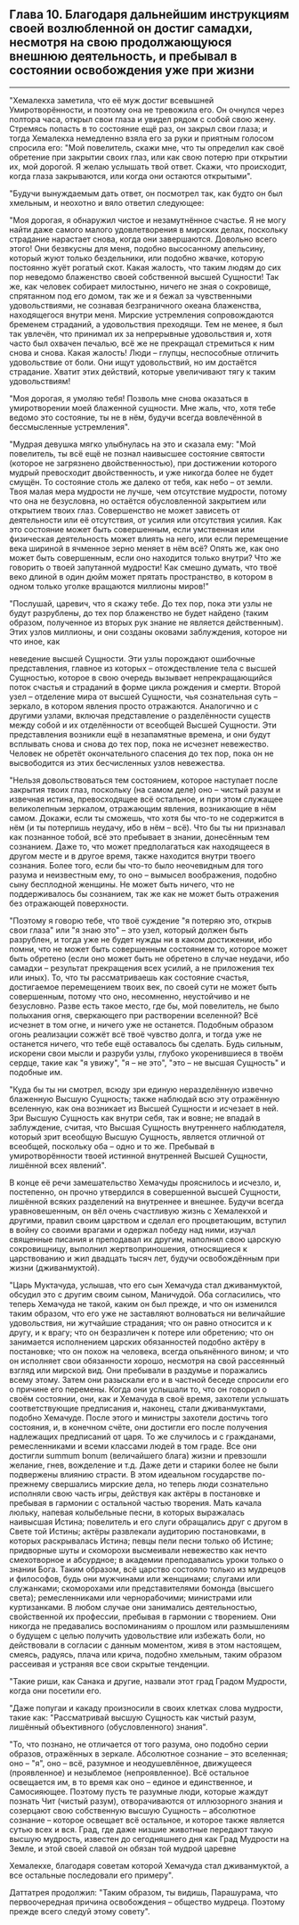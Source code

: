 ## Глава 10. Благодаря дальнейшим инструкциям своей возлюбленной он достиг самадхи, несмотря на свою продолжающуюся внешнюю деятельность, и пребывал в состоянии освобождения уже при жизни


---
"Хемалекха заметила, что её муж достиг всевышней Умиротворённости, и поэтому она не тревожила его. Он очнулся через полтора часа, открыл свои глаза и увидел рядом с собой свою жену. Стремясь попасть в то состояние ещё раз, он закрыл свои глаза; и тогда Хемалекха немедленно взяла его за руки и приятным голосом спросила его: "Мой повелитель, скажи мне, что ты определил как своё обретение при закрытии своих глаз, или как свою потерю при открытии их, мой дорогой. Я желаю услышать твой ответ. Скажи, что происходит, когда глаза закрываются, или когда они остаются открытыми".

"Будучи вынуждаемым дать ответ, он посмотрел так, как будто он был хмельным, и неохотно и вяло ответил следующее:

"Моя дорогая, я обнаружил чистое и незамутнённое счастье. Я не могу найти даже самого малого удовлетворения в мирских делах, поскольку страдание нарастает снова, когда они завершаются. Довольно всего этого! Они безвкусны для меня, подобно высосанному апельсину, который жуют только бездельники, или подобно жвачке, которую постоянно жуёт рогатый скот. Какая жалость, что таким людям до сих пор неведомо блаженство своей собственной высшей Сущности! Так же, как человек собирает милостыню, ничего не зная о сокровище, спрятанном под его домом, так же и я бежал за чувственными удовольствиями, не сознавая безграничного океана блаженства, находящегося внутри меня. Мирские устремления сопровождаются бременем страданий, а удовольствия преходящи. Тем не менее, я был так увлечён, что принимал их за непрерывные удовольствия и, хотя часто был охвачен печалью, всё же не прекращал стремиться к ним снова и снова. Какая жалость! Люди – глупцы, неспособные отличить удовольствие от боли. Они ищут удовольствий, но им достаётся страдание. Хватит этих действий, которые увеличивают тягу к таким удовольствиям!

"Моя дорогая, я умоляю тебя! Позволь мне снова оказаться в умиротворении моей блаженной сущности. Мне жаль, что, хотя тебе ведомо это состояние, ты не в нём, будучи всегда вовлечённой в бессмысленные устремления".

"Мудрая девушка мягко улыбнулась на это и сказала ему: "Мой повелитель, ты всё ещё не познал наивысшее состояние святости (которое не загрязнено двойственностью), при достижении которого мудрый превосходит двойственность, и уже никогда более не будет смущён. То состояние столь же далеко от тебя, как небо – от земли. Твоя малая мера мудрости не лучше, чем отсутствие мудрости, потому что она не безусловна, но остаётся обусловленной закрытием или открытием твоих глаз. Совершенство не может зависеть от деятельности или её отсутствия, от усилия или отсутствия усилия. Как это состояние может быть совершенным, если умственная или физическая деятельность может влиять на него, или если перемещение века шириной в ячменное зерно меняет в нём всё? Опять же, как оно может быть совершенным, если оно находится только внутри? Что же говорить о твоей запутанной мудрости! Как смешно думать, что твоё веко длиной в один дюйм может прятать пространство, в котором в одном только уголке вращаются миллионы миров!"

"Послушай, царевич, что я скажу тебе. До тех пор, пока эти узлы не будут разрублены, до тех пор блаженство не будет найдено (таким образом, полученное из вторых рук знание не является действенным). Этих узлов миллионы, и они созданы оковами заблуждения, которое ни что иное, как

неведение высшей Сущности. Эти узлы порождают ошибочные представления, главное из которых – отождествление тела с высшей Сущностью, которое в свою очередь вызывает непрекращающийся поток счастья и страданий в форме цикла рождения и смерти. Второй узел – отделение мира от высшей Сущности, чья сознательная суть – зеркало, в котором явления просто отражаются. Аналогично и с другими узлами, включая представление о разделённости существ между собой и их отделённости от всеобщей Высшей Сущности. Эти представления возникли ещё в незапамятные времена, и они будут всплывать снова и снова до тех пор, пока не исчезнет невежество. Человек не обретёт окончательного спасения до тех пор, пока он не высвободится из этих бесчисленных узлов невежества.

"Нельзя довольствоваться тем состоянием, которое наступает после закрытия твоих глаз, поскольку (на самом деле) оно – чистый разум и извечная истина, превосходящее всё остальное, и при этом служащее великолепным зеркалом, отражающим явления, возникающие в нём самом. Докажи, если ты сможешь, что хотя бы что-то не содержится в нём (и ты потерпишь неудачу, ибо в нём – всё). Что бы ты ни признавал как познанное тобой, всё это пребывает в знании, донесённым тем сознанием. Даже то, что может предполагаться как находящееся в другом месте и в другое время, также находится внутри твоего сознания. Более того, если бы что-то было неочевидным для того разума и неизвестным ему, то оно – вымысел воображения, подобно сыну бесплодной женщины. Не может быть ничего, что не поддерживалось бы сознанием, так же как не может быть отражения без отражающей поверхности.

"Поэтому я говорю тебе, что твоё суждение "я потеряю это, открыв свои глаза" или "я знаю это" – это узел, который должен быть разрублен, и тогда уже не будет нужды ни в каком достижении, ибо помни, что не может быть совершенным состоянием то, которое может быть обретено (если оно может быть не обретено в случае неудачи, ибо самадхи – результат прекращения всех усилий, а не приложения тех или иных). То, что ты рассматриваешь как состояние счастья, достигаемое перемещением твоих век, по своей сути не может быть совершенным, потому что оно, несомненно, неустойчиво и не безусловно. Разве есть такое место, где бы, мой повелитель, не было полыхания огня, сверкающего при растворении вселенной? Всё исчезнет в том огне, и ничего уже не останется. Подобным образом огонь реализации сожжёт всё твоё чувство долга, и тогда уже не останется ничего, что тебе ещё оставалось бы сделать. Будь сильным, искорени свои мысли и разруби узлы, глубоко укоренившиеся в твоём сердце, такие как "я увижу", "я – не это", "это – не высшая Сущность" и подобные им.

"Куда бы ты ни смотрел, всюду зри единую неразделённую извечно блаженную Высшую Сущность; также наблюдай всю эту отражённую вселенную, как она возникает из Высшей Сущности и исчезает в ней. Зри Высшую Сущность как внутри себя, так и вовне; не впадай в заблуждение, считая, что Высшая Сущность внутреннего наблюдателя, который зрит всеобщую Высшую Сущность, является отличной от всеобщей, поскольку оба – одно и то же. Пребывай в умиротворённости твоей истинной внутренней Высшей Сущности, лишённой всех явлений".

В конце её речи замешательство Хемачуды прояснилось и исчезло, и, постепенно, он прочно утвердился в совершенной высшей Сущности, лишённой всяких разделений на внутреннее и внешнее. Будучи всегда уравновешенным, он вёл очень счастливую жизнь с Хемалекхой и другими, правил своим царством и сделал его процветающим, вступил в войну со своими врагами и одержал победу над ними, изучал священные писания и преподавал их другим, наполнил свою царскую сокровищницу, выполнил жертвоприношения, относящиеся к царствованию и жил двадцать тысяч лет, будучи освобождённым при жизни (дживанмуктой).

"Царь Муктачуда, услышав, что его сын Хемачуда стал дживанмуктой, обсудил это с другим своим сыном, Маничудой. Оба согласились, что теперь Хемачуда не такой, каким он был прежде, и что он изменился таким образом, что его уже не заставляют волноваться ни величайшие удовольствия, ни жутчайшие страдания; что он равно относится и к другу, и к врагу; что он безразличен к потере или обретению; что он занимается исполнением царских обязанностей подобно актёру в постановке; что он похож на человека, всегда опьянённого вином; и что он исполняет свои обязанности хорошо, несмотря на свой рассеянный взгляд или мирской вид. Они пребывали в раздумье и поражались всему этому. Затем они разыскали его и в частной беседе спросили его о причине его перемены. Когда они услышали то, что он говорил о своём состоянии, они, как и Хемачуда в своё время, захотели услышать соответствующие предписания и, наконец, стали дживанмуктами, подобно Хемачуде. После этого и министры захотели достичь того состояния, и, в конечном счёте, они достигли его после получения надлежащих предписаний от царя. То же случилось и с гражданами, ремесленниками и всеми классами людей в том граде. Все они достигли summum bonum (величайшего блага) жизни и превзошли желание, гнев, вожделение и т.д. Даже дети и старики более не были подвержены влиянию страсти. В этом идеальном государстве по-прежнему свершались мирские дела, но теперь люди сознательно исполняли свою часть игры, действуя как актёры в постановке и пребывая в гармонии с остальной частью творения. Мать качала люльку, напевая колыбельные песни, в которых выражалась наивысшая Истина; повелитель и его слуги обращались друг с другом в Свете той Истины; актёры развлекали аудиторию постановками, в которых раскрывалась Истина; певцы пели песни только об Истине; придворные шуты и скоморохи высмеивали невежество как нечто смехотворное и абсурдное; в академии преподавались уроки только о знании Бога. Таким образом, всё царство состояло только из мудрецов и философов, будь они мужчинами или женщинами; слугами или служанками; скоморохами или представителями бомонда (высшего света); ремесленниками или чернорабочими; министрами или куртизанками. В любом случае они занимались деятельностью, свойственной их профессии, пребывая в гармонии с творением. Они никогда не предавались воспоминаниям о прошлом или размышлениям о будущем с целью получить удовольствие или избежать боли, но действовали в согласии с данным моментом, живя в этом настоящем, смеясь, радуясь, плача или крича, подобно хмельным, таким образом рассеивая и устраняя все свои скрытые тенденции.

"Такие риши, как Санака и другие, назвали этот град Градом Мудрости, когда они посетили его.

"Даже попугаи и какаду произносили в своих клетках слова мудрости, такие как: "Рассматривай высшую Сущность как чистый разум, лишённый объективного (обусловленного) знания".

"То, что познано, не отличается от того разума, оно подобно серии образов, отражённых в зеркале. Абсолютное сознание – это вселенная; оно – "я", оно – всё, разумное и неодушевлённое, движущееся (проявленное) и незыблемое (непроявленное). Всё остальное освещается им, в то время как оно – единое и единственное, и Самосияющее. Поэтому пусть те разумные люди, которые жаждут познать Чит (чистый разум), отворачиваются от иллюзорного знания и созерцают свою собственную высшую Сущность – абсолютное сознание – которое освещает всё остальное, и которое также является сутью всех и вся. Град, где даже низшие животные передают такую высшую мудрость, известен до сегодняшнего дня как Град Мудрости на Земле, и этой своей славой он обязан той мудрой царевне

Хемалекхе, благодаря советам которой Хемачуда стал дживанмуктой, а все остальные последовали его примеру".

Даттатрея продолжил: "Таким образом, ты видишь, Парашурама, что первоочередная причина освобождения – общество мудреца. Поэтому прежде всего следуй этому совету".
